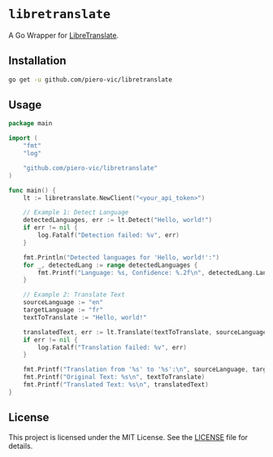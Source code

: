 # `libretranslate`

A Go Wrapper for [LibreTranslate](https://libretranslate.com/).

## Installation

```bash
go get -u github.com/piero-vic/libretranslate
```

## Usage

```go
package main

import (
	"fmt"
	"log"

	"github.com/piero-vic/libretranslate"
)

func main() {
	lt := libretranslate.NewClient("<your_api_token>")

	// Example 1: Detect Language
	detectedLanguages, err := lt.Detect("Hello, world!")
	if err != nil {
		log.Fatalf("Detection failed: %v", err)
	}

	fmt.Println("Detected languages for 'Hello, world!':")
	for _, detectedLang := range detectedLanguages {
		fmt.Printf("Language: %s, Confidence: %.2f\n", detectedLang.Language, detectedLang.Confidence)
	}

	// Example 2: Translate Text
	sourceLanguage := "en"
	targetLanguage := "fr"
	textToTranslate := "Hello, world!"

	translatedText, err := lt.Translate(textToTranslate, sourceLanguage, targetLanguage)
	if err != nil {
		log.Fatalf("Translation failed: %v", err)
	}

	fmt.Printf("Translation from '%s' to '%s':\n", sourceLanguage, targetLanguage)
	fmt.Printf("Original Text: %s\n", textToTranslate)
	fmt.Printf("Translated Text: %s\n", translatedText)
}
```

## License

This project is licensed under the MIT License. See the [LICENSE](./LICENSE) file for details.
